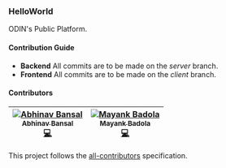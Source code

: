 ### HelloWorld
ODIN's Public Platform.

#### Contribution Guide
* **Backend**
  All commits are to be made on the _server_ branch.
* **Frontend**
  All commits are to be made on the _client_ branch.

#### Contributors
<!-- Contributors START
Abhinav_Bansal ab-decoded https://github.com/ab-decoded code
Mayank_Badola mbad0la https://github.com/mbad0la code
Contributors END -->
<!-- Contributors table START -->
| [![Abhinav Bansal](https://avatars.githubusercontent.com/ab-decoded?s=100)<br /><sub>Abhinav Bansal</sub>](https://github.com/ab-decoded)<br />[💻](https://github.com/mbad0la/HelloWorld/commits?author=ab-decoded) | [![Mayank Badola](https://avatars.githubusercontent.com/mbad0la?s=100)<br /><sub>Mayank Badola</sub>](https://github.com/mbad0la)<br />[💻](https://github.com/mbad0la/HelloWorld/commits?author=mbad0la) |
| :---: | :---: |
<!-- Contributors table END -->
This project follows the [all-contributors](https://github.com/kentcdodds/all-contributors) specification.
